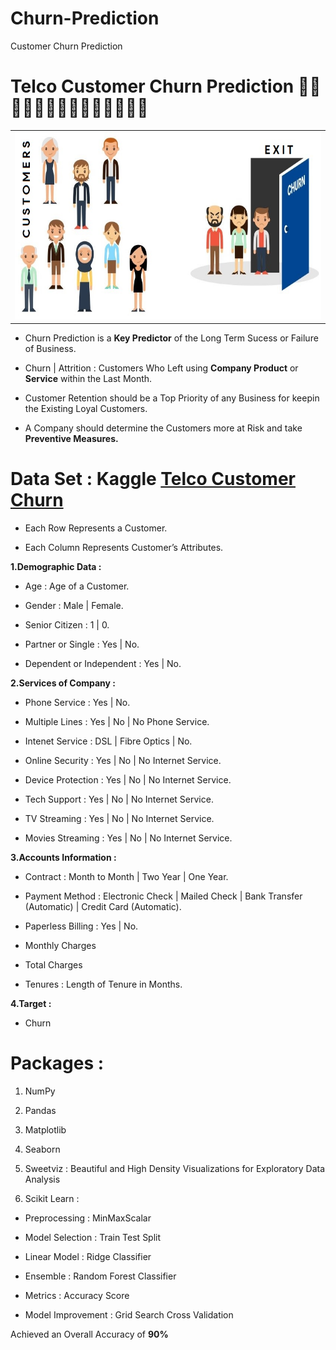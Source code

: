 # Churn-Prediction
Customer Churn Prediction

# Telco Customer Churn Prediction 👦🏻👧🏻🧑🏻👨🏻🏃🏻‍♂️🏃🏻‍♀️

<table><tr><td><img src = "CC.png" width = 518 height = 300 align></img></td></tr></table>

* Churn Prediction is  a **Key Predictor** of the Long Term Sucess or Failure of Business.

* Churn | Attrition : Customers Who Left using **Company Product** or **Service** within the Last Month.

* Customer Retention should be a Top Priority of any Business for keepin the Existing Loyal Customers.

* A Company should determine the Customers more at Risk and take **Preventive Measures.**

# Data Set : Kaggle [Telco Customer Churn](https://www.kaggle.com/blastchar/telco-customer-churn)

* Each Row Represents a Customer. 

* Each Column Represents Customer’s Attributes.

**1.Demographic Data :**

* Age : Age of a Customer.

* Gender : Male | Female.

* Senior Citizen : 1 | 0.

* Partner or Single : Yes | No.

* Dependent or Independent : Yes | No.

**2.Services of Company :**

* Phone Service : Yes | No.

* Multiple Lines : Yes | No | No Phone Service.

* Intenet Service : DSL | Fibre Optics | No. 

* Online Security : Yes | No | No Internet Service.

* Device Protection : Yes | No | No Internet Service.

* Tech Support : Yes | No | No Internet Service.

* TV Streaming : Yes | No | No Internet Service.

* Movies Streaming : Yes | No | No Internet Service.

**3.Accounts Information :**

* Contract : Month to Month | Two Year | One Year.

* Payment Method : Electronic Check | Mailed Check | Bank Transfer (Automatic) | Credit Card (Automatic).

* Paperless Billing : Yes | No.

* Monthly Charges

* Total Charges

* Tenures : Length of Tenure in Months.

**4.Target :**

* Churn

# Packages :

1. NumPy

2. Pandas 

3. Matplotlib

4. Seaborn

5. Sweetviz : Beautiful and High Density Visualizations for Exploratory Data Analysis

6. Scikit Learn :

* Preprocessing : MinMaxScalar

* Model Selection : Train Test Split

* Linear Model : Ridge Classifier

* Ensemble : Random Forest Classifier

* Metrics : Accuracy Score 

* Model Improvement : Grid Search Cross Validation

Achieved an Overall Accuracy of **90%**
